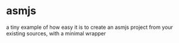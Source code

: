 # asmjs
a tiny example of how easy it is to create an asmjs project from your existing sources,
with a minimal wrapper

